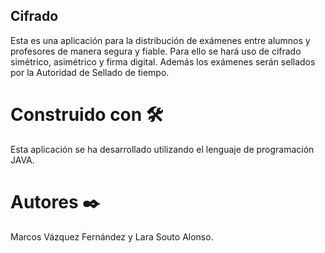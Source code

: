 ## Cifrado

Esta es una aplicación para la distribución de exámenes entre alumnos y profesores de manera segura y fiable. Para ello se hará uso de cifrado simétrico, asimétrico y firma digital. Además los exámenes serán sellados por la Autoridad de Sellado de tiempo.

# Construido con 🛠️

Esta aplicación se ha desarrollado utilizando el lenguaje de programación JAVA.

# Autores ✒️

Marcos Vázquez Fernández y Lara Souto Alonso.
